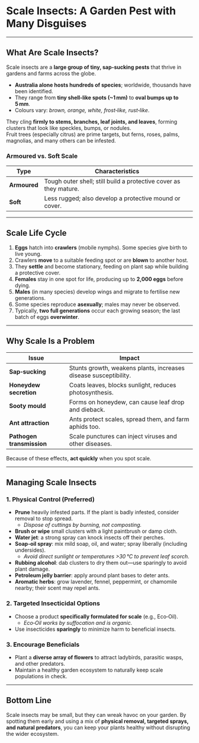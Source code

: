 # Scale Insects: A Garden Pest with Many Disguises

---

## What Are Scale Insects?

Scale insects are a **large group of tiny, sap‑sucking pests** that thrive in gardens and farms across the globe.  
- **Australia alone hosts hundreds of species**; worldwide, thousands have been identified.  
- They range from **tiny shell‑like spots (~1 mm)** to **oval bumps up to 5 mm**.  
- Colours vary: *brown, orange, white, frost‑like, rust‑like*.

They cling **firmly to stems, branches, leaf joints, and leaves**, forming clusters that look like speckles, bumps, or nodules.  
Fruit trees (especially citrus) are prime targets, but ferns, roses, palms, magnolias, and many others can be infested.

### Armoured vs. Soft Scale

| Type | Characteristics |
|------|-----------------|
| **Armoured** | Tough outer shell; still build a protective cover as they mature. |
| **Soft** | Less rugged; also develop a protective mound or cover. |

---

## Scale Life Cycle

1. **Eggs** hatch into **crawlers** (mobile nymphs). Some species give birth to live young.  
2. Crawlers **move** to a suitable feeding spot or are **blown** to another host.  
3. They **settle** and become stationary, feeding on plant sap while building a protective cover.  
4. **Females** stay in one spot for life, producing up to **2,000 eggs** before dying.  
5. **Males** (in many species) develop wings and migrate to fertilise new generations.  
6. Some species reproduce **asexually**; males may never be observed.  
7. Typically, **two full generations** occur each growing season; the last batch of eggs **overwinter**.

---

## Why Scale Is a Problem

| Issue | Impact |
|-------|--------|
| **Sap‑sucking** | Stunts growth, weakens plants, increases disease susceptibility. |
| **Honeydew secretion** | Coats leaves, blocks sunlight, reduces photosynthesis. |
| **Sooty mould** | Forms on honeydew, can cause leaf drop and dieback. |
| **Ant attraction** | Ants protect scales, spread them, and farm aphids too. |
| **Pathogen transmission** | Scale punctures can inject viruses and other diseases. |

Because of these effects, **act quickly** when you spot scale.

---

## Managing Scale Insects

### 1. Physical Control (Preferred)

- **Prune** heavily infested parts. If the plant is badly infested, consider removal to stop spread.  
  - *Dispose of cuttings by burning, not composting.*  
- **Brush or wipe** small clusters with a light paintbrush or damp cloth.  
- **Water jet**: a strong spray can knock insects off their perches.  
- **Soap‑oil spray**: mix mild soap, oil, and water; spray liberally (including undersides).  
  - *Avoid direct sunlight or temperatures >30 °C to prevent leaf scorch.*  
- **Rubbing alcohol**: dab clusters to dry them out—use sparingly to avoid plant damage.  
- **Petroleum jelly barrier**: apply around plant bases to deter ants.  
- **Aromatic herbs**: grow lavender, fennel, peppermint, or chamomile nearby; their scent may repel ants.

### 2. Targeted Insecticidal Options

- Choose a product **specifically formulated for scale** (e.g., Eco‑Oil).  
  - *Eco‑Oil works by suffocation and is organic.*  
- Use insecticides **sparingly** to minimize harm to beneficial insects.

### 3. Encourage Beneficials

- Plant a **diverse array of flowers** to attract ladybirds, parasitic wasps, and other predators.  
- Maintain a healthy garden ecosystem to naturally keep scale populations in check.

---

## Bottom Line

Scale insects may be small, but they can wreak havoc on your garden. By spotting them early and using a mix of **physical removal, targeted sprays, and natural predators**, you can keep your plants healthy without disrupting the wider ecosystem.